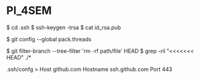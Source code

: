 # PI_4SEM

$ cd .ssh
$ ssh-keygen -trsa
$ cat id_rsa.pub

$ git config --global pack.threads

$ git filter-branch --tree-filter 'rm -rf path/file' HEAD
$ grep -ril "<<<<<<< HEAD" ./*

.ssh/confg > 
Host github.com
  Hostname ssh.github.com
  Port 443
